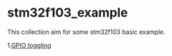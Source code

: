 stm32f103_example
=================
This collection aim for some stm32f103 basic example.

1.[GPIO toggling](./GPIO/gpio.md)
